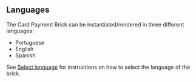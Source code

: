 ## Languages

The Card Payment Brick can be instantiated/rendered in three different languages:

* Portuguese
* English 
* Spanish

See [Select language](/developers/en/docs/checkout-bricks/additional-customization/select-language) for instructions on how to select the language of the brick.
